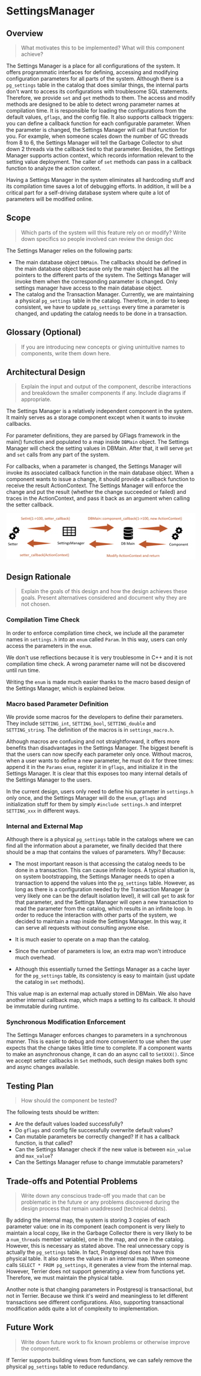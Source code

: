 # SettingsManager

## Overview

> What motivates this to be implemented? What will this component achieve? 

The Settings Manager is a place for all configurations of the system. It offers programmatic interfaces for defining, accessing and modifying configuration parameters for all parts of the system. Although there is a `pg_settings` table in the catalog that does similar things, the internal parts don't want to access its configurations with troublesome SQL statements. Therefore, we provide `set` and `get` methods to them. The access and modify methods are designed to be able to detect wrong parameter names at compilation time. It is responsible for loading the configurations from the default values, `gflags`, and the config file. It also supports callback triggers: you can define a callback function for each configurable parameter. When the parameter is changed, the Settings Manager will call that function for you. For example, when someone scales down the number of GC threads from 8 to 6, the Settings Manager will tell the Garbage Collector to shut down 2 threads via the callback tied to that parameter. Besides, the Settings Manager supports action context, which records information relevant to the setting value deployment. The caller of `set` methods can pass in a callback function to analyze the action context.

Having a Settings Manager in the system eliminates all hardcoding stuff and its compilation time saves a lot of debugging efforts. In addition, it will be a critical part for a self-driving database system where quite a lot of parameters will be modified online.

## Scope

> Which parts of the system will this feature rely on or modify? Write down specifics so people involved can review the design doc

The Settings Manager relies on the following parts:

- The main database object `DBMain`. The callbacks should be defined in the main database object because only the main object has all the pointers to the different parts of the system. The Settings Manager will invoke them when the corresponding parameter is changed. Only settings manager have access to the main database object.
- The catalog and the Transaction Manager. Currently, we are maintaining a physical `pg_settings` table in the catalog. Therefore, in order to keep consistent, we have to update `pg_settings` every time a parameter is changed, and updating the catalog needs to be done in a transaction. 

## Glossary (Optional)

> If you are introducing new concepts or giving unintuitive names to components, write them down here.

## Architectural Design

> Explain the input and output of the component, describe interactions and breakdown the smaller components if any. Include diagrams if appropriate.

The Settings Manager is a relatively independent component in the system. It mainly serves as a storage component except when it wants to invoke callbacks.

For parameter definitions, they are parsed by GFlags framework in the main() function and populated to a map inside `DBMain` object. The Settings Manager will check the setting values in DBMain. After that, it will serve `get` and `set` calls from any part of the system.

For callbacks, when a parameter is changed, the Settings Manager will invoke its associated callback function in the main database object.  When a component wants to issue a change, it should provide a callback function to receive the result ActionContext. The Settings Manager will enforce the change and put the result (whether the change succeeded or failed) and traces in the ActionContext, and pass it back as an argument when calling the setter callback.

![](doc/callback_flow.png)

## Design Rationale

> Explain the goals of this design and how the design achieves these goals. Present alternatives considered and document why they are not chosen.

### Compilation Time Check

 In order to enforce compilation time check, we include all the parameter names in `settings.h` into an `enum` called `Param`. In this way, users can only access the parameters in the `enum`. 

We don't use reflections because it is very troublesome in C++ and it is not compilation time check. A wrong parameter name will not be discovered until run time.

Writing the `enum` is made much easier thanks to the macro based design of the Settings Manager, which is explained below. 

### Macro based Parameter Definition

We provide some macros for the developers to define their parameters. They include `SETTING_int`, `SETTING_bool`, `SETTING_double` and `SETTING_string`. The definition of the macros is in `settings_macro.h`.

Although macros are confusing and not straightforward, it offers more benefits than disadvantages in the Settings Manager. The biggest benefit is that the users can now specify each parameter only once. Without macros, when a user wants to define a new parameter, he must do it for three times: append it in the `Params` `enum`, register it in `gflags`, and initialize it in the Settings Manager. It is clear that this exposes too many internal details of the Settings Manager to the users. 

In the current design, users only need to define his parameter in `settings.h` only once, and the Settings Manager will do the `enum`, `gflags` and initialization stuff for them by simply `#include settings.h` and interpret `SETTING_xxx` in different ways.

### Internal and External Map

Although there is a physical `pg_settings` table in the catalogs where we can find all the information about a parameter, we finally decided that there should be a map that contains the values of parameters. Why? Because:

- The most important reason is that accessing the catalog needs to be done in a transaction. This can cause infinite loops. A typical situation is, on system bootstrapping, the Settings Manager needs to open a transaction to append the values into the `pg_settings` table. However, as long as there is a configuration needed by the Transaction Manager (a very likely one can be the default isolation level), it will call `get` to ask for that parameter, and the Settings Manager will open a new transaction to read the parameter from the catalog, which results in an infinite loop. In order to reduce the interaction with other parts of the system, we decided to maintain a map inside the Settings Manager. In this way, it can serve all requests without consulting anyone else.
- It is much easier to operate on a map than the catalog. 
- Since the number of parameters is low, an extra map won't introduce much overhead.

- Although this essentially turned the Settings Manager as a cache layer for the `pg_settings` table, its consistency is easy to maintain (just update the catalog in `set` methods).

This value map is an external map actually stored in DBMain. We also have another internal callback map, which maps a setting to its callback. It should be immutable during runtime.

### Synchronous Modification Enforcement

The Settings Manager enforces changes to parameters in a synchronous manner. This is easier to debug and more convenient to use when the user expects that the change takes little time to complete. If a component wants to make an asynchronous change, it can do an async call to `SetXXX()`. Since we accept setter callbacks in `Set` methods, such design makes both sync and async changes available.

## Testing Plan

> How should the component be tested?

The following tests should be written:

- Are the default values loaded successfully?
- Do `gflags` and config file successfully overwrite default values?
- Can mutable parameters be correctly changed? If it has a callback function, is that called?
- Can the Settings Manager check if the new value is between `min_value` and `max_value`?
- Can the Settings Manager refuse to change immutable parameters?

## Trade-offs and Potential Problems

> Write down any conscious trade-off you made that can be problematic in the future or any problems discovered during the design process that remain unaddressed (technical debts).

By adding the internal map, the system is storing 3 copies of each parameter value: one in its component (each component is very likely to maintain a local copy, like in the Garbage Collector there is very likely to be a `num_threads` member variable), one in the map, and one in the catalog. However, this is necessary as stated above. The real unnecessary copy is actually the `pg_settings` table. In fact, Postgresql does not have this physical table. It also stores the values in an internal map. When someone calls `SELECT * FROM pg_settings`, it generates a view from the internal map. However, Terrier does not support generating a view from functions yet. Therefore, we must maintain the physical table.

Another note is that changing parameters in Postgresql is transactional, but not in Terrier. Because we think it's weird and meaningless to let different transactions see different configurations. Also, supporting transactional modification adds quite a lot of complexity to implementation.

## Future Work

> Write down future work to fix known problems or otherwise improve the component.

If Terrier supports building views from functions, we can safely remove the physical `pg_settings` table to reduce redundancy.